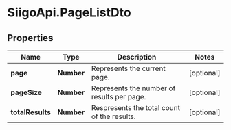 # SiigoApi.PageListDto

## Properties

Name | Type | Description | Notes
------------ | ------------- | ------------- | -------------
**page** | **Number** | Represents the current page. | [optional] 
**pageSize** | **Number** | Represents the number of results per page. | [optional] 
**totalResults** | **Number** | Respresents the total count of the results. | [optional] 


